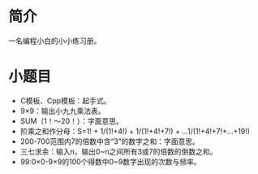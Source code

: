 # 简介  
一名编程小白的小小练习册。  

# 小题目
- C模板、Cpp模板：起手式。
- 9×9：输出小九九乘法表。
- SUM（1！～20！）：字面意思。
- 阶乘之和作分母：S=1! + 1/(1!+4!) + 1/(1!+4!+7!) + ...1/(1!+4!+7!+...+19!)
- 200-700范围内7的倍数中含“3”的数字之和：字面意思。
- 三七求余：输入n，输出0~n之间所有3或7的倍数的倒数之和。
- 99:0×0-9×9的100个得数中0~9数字出现的次数与频率。